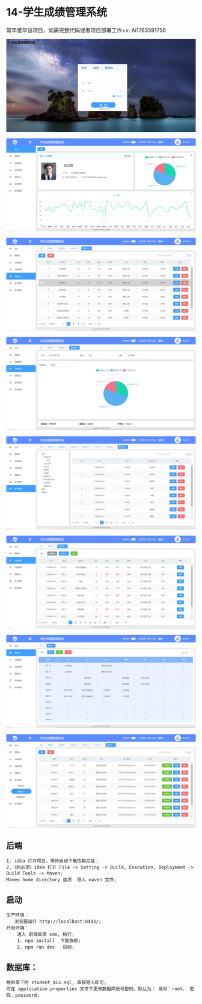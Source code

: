 # 14-学生成绩管理系统

常年接毕设项目，如需完整代码或者项目部署工作+v: Ai1763591756

![login](README.assets/login.png)

![dashboard](README.assets/dashboard.png)

![course](README.assets/course.png)

![analysis](README.assets/analysis.png)

![account](README.assets/account.png)

![score](README.assets/score.png)

![timetable](README.assets/timetable.png)

![user](README.assets/user.png)

## 后端  

    1. idea 打开项目，等待自动下载依赖完成；  
    2.（非必须）idea 打开 File -> Setting -> Build, Execution, Deployment -> Build Tools -> Maven;  
    Maven home directory 选项  导入 maven 文件;  
## 启动  
    生产环境：  
       浏览器运行 http://localhost:8443/;  
    开发环境：  
        进入 前端目录 sms, 执行;  
        1. npm install  下载依赖;  
        2. npm run dev   启动;  
## 数据库：  
    根目录下的 student_mis.sql, 直接导入即可;  
    可在 application.properties 文件下更改数据库账号密码，默认为： 账号：root， 密码：password;  


​        
​        
